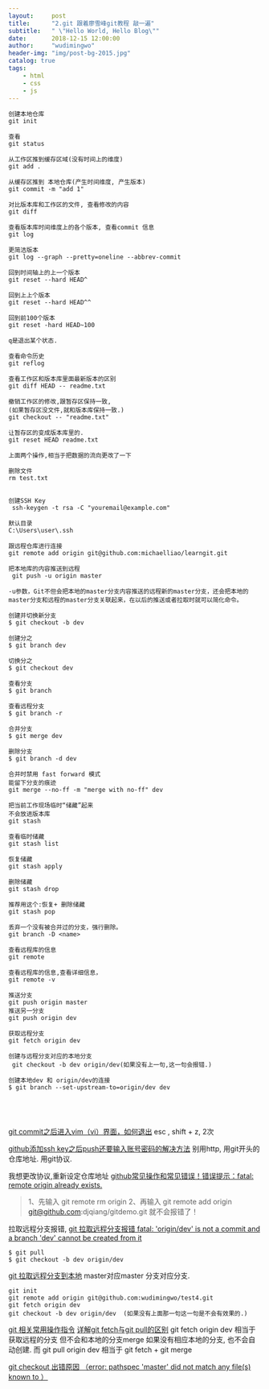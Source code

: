 ```yaml
---
layout:     post
title:      "2.git 跟着廖雪峰git教程 敲一遍"
subtitle:   " \"Hello World, Hello Blog\""
date:       2018-12-15 12:00:00
author:     "wudimingwo"
header-img: "img/post-bg-2015.jpg"
catalog: true
tags:
    - html
    - css
    - js
---
```




```
创建本地仓库
git init

查看
git status

从工作区推到缓存区域(没有时间上的维度)
git add .

从缓存区推到 本地仓库(产生时间维度, 产生版本)
git commit -m "add 1"

对比版本库和工作区的文件, 查看修改的内容
git diff

查看版本库时间维度上的各个版本, 查看commit 信息
git log

更简洁版本
git log --graph --pretty=oneline --abbrev-commit

回到时间轴上的上一个版本
git reset --hard HEAD^

回到上上个版本
git reset --hard HEAD^^

回到前100个版本
git reset -hard HEAD~100

q是退出某个状态.

查看命令历史
git reflog

查看工作区和版本库里面最新版本的区别
git diff HEAD -- readme.txt

撤销工作区的修改,跟暂存区保持一致,
(如果暂存区没文件,就和版本库保持一致.)
git checkout -- "readme.txt"

让暂存区的变成版本库里的.
git reset HEAD readme.txt

上面两个操作,相当于把数据的流向更改了一下

删除文件 
rm test.txt


创建SSH Key
 ssh-keygen -t rsa -C "youremail@example.com"

默认目录
C:\Users\user\.ssh

跟远程仓库进行连接
git remote add origin git@github.com:michaelliao/learngit.git

把本地库的内容推送到远程
 git push -u origin master

-u参数，Git不但会把本地的master分支内容推送的远程新的master分支，还会把本地的master分支和远程的master分支关联起来，在以后的推送或者拉取时就可以简化命令。

创建并切换新分支
$ git checkout -b dev

创建分之
$ git branch dev

切换分之
$ git checkout dev

查看分支
$ git branch

查看远程分支
$ git branch -r

合并分支
$ git merge dev

删除分支
$ git branch -d dev

合并时禁用 fast forward 模式
能留下分支的痕迹
git merge --no-ff -m "merge with no-ff" dev

把当前工作现场临时“储藏”起来
不会放进版本库
git stash

查看临时储藏
git stash list

恢复储藏
git stash apply

删除储藏
git stash drop

推荐用这个:恢复+ 删除储藏
git stash pop

丢弃一个没有被合并过的分支，强行删除。
git branch -D <name>

查看远程库的信息
git remote

查看远程库的信息,查看详细信息，
git remote -v

推送分支
git push origin master
推送另一分支
git push origin dev

获取远程分支
git fetch origin dev

创建与远程分支对应的本地分支
 git checkout -b dev origin/dev(如果没有上一句,这一句会报错.)

创建本地dev 和 origin/dev的连接
$ git branch --set-upstream-to=origin/dev dev





```
[git commit之后进入vim（vi）界面，如何退出](https://blog.csdn.net/zimosangtian/article/details/80848526)
esc , shift + z, 2次


[github添加ssh key之后push还要输入账号密码的解决方法](https://blog.csdn.net/akmumu/article/details/42397691)
别用http, 用git开头的仓库地址.
用git协议.

我想更改协议,重新设定仓库地址
[github常见操作和常见错误！错误提示：fatal: remote origin already exists.](https://blog.csdn.net/dengjianqiang2011/article/details/9260435)
> 1、先输入 git remote rm origin
> 2、再输入 git remote add origin git@github.com:djqiang/gitdemo.git 就不会报错了！

拉取远程分支报错,
[git 拉取远程分支报错 fatal: 'origin/dev' is not a commit and a branch 'dev' cannot be created from it](https://blog.csdn.net/one_girl/article/details/83348968)
```
$ git pull
$ git checkout -b dev origin/dev
```
[git 拉取远程分支到本地](https://blog.csdn.net/carfge/article/details/79691360)
master对应master 分支对应分支.
```
git init
git remote add origin git@github.com:wudimingwo/test4.git
git fetch origin dev
git checkout -b dev origin/dev  (如果没有上面那一句这一句是不会有效果的.)
```

[git 相关常用操作指令](https://www.cnblogs.com/ydxblog/p/7988317.html)
[详解git fetch与git pull的区别](https://blog.csdn.net/riddle1981/article/details/74938111)
git fetch origin dev 相当于获取远程的分支 但不会和本地的分支merge
如果没有相应本地的分支, 也不会自动创建.
而 git pull origin dev 相当于 git fetch + git merge


[git checkout 出错原因 （error: pathspec 'master' did not match any file(s) known to ）](https://blog.csdn.net/boysky0015/article/details/63262322)